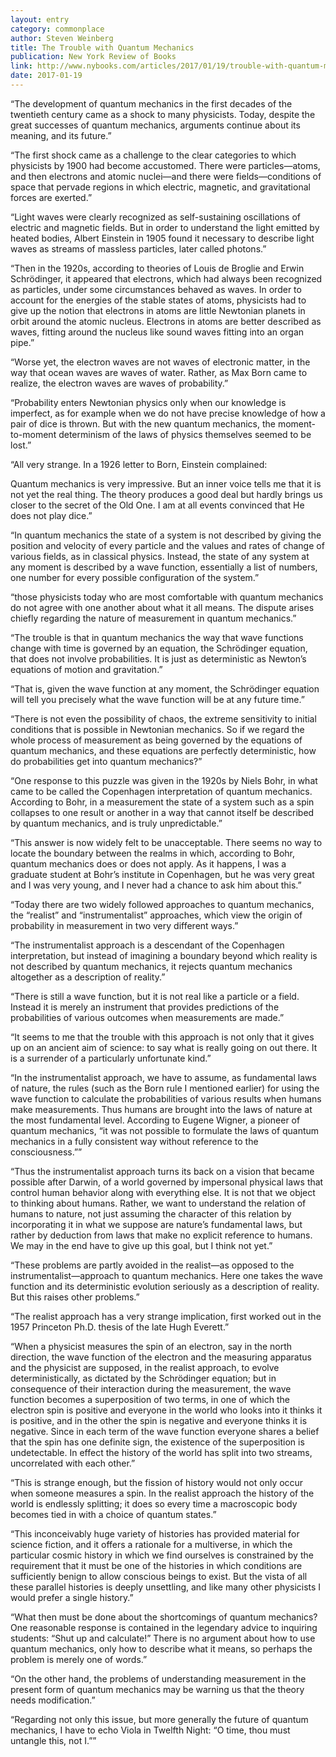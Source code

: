 ```yaml
---
layout: entry
category: commonplace
author: Steven Weinberg
title: The Trouble with Quantum Mechanics
publication: New York Review of Books
link: http://www.nybooks.com/articles/2017/01/19/trouble-with-quantum-mechanics/
date: 2017-01-19
---
```


“The development of quantum mechanics in the first decades of the twentieth century came as a shock to many physicists. Today, despite the great successes of quantum mechanics, arguments continue about its meaning, and its future.”

“The first shock came as a challenge to the clear categories to which physicists by 1900 had become accustomed. There were particles—atoms, and then electrons and atomic nuclei—and there were fields—conditions of space that pervade regions in which electric, magnetic, and gravitational forces are exerted.”

“Light waves were clearly recognized as self-sustaining oscillations of electric and magnetic fields. But in order to understand the light emitted by heated bodies, Albert Einstein in 1905 found it necessary to describe light waves as streams of massless particles, later called photons.”

“Then in the 1920s, according to theories of Louis de Broglie and Erwin Schrödinger, it appeared that electrons, which had always been recognized as particles, under some circumstances behaved as waves. In order to account for the energies of the stable states of atoms, physicists had to give up the notion that electrons in atoms are little Newtonian planets in orbit around the atomic nucleus. Electrons in atoms are better described as waves, fitting around the nucleus like sound waves fitting into an organ pipe.”

“Worse yet, the electron waves are not waves of electronic matter, in the way that ocean waves are waves of water. Rather, as Max Born came to realize, the electron waves are waves of probability.”

“Probability enters Newtonian physics only when our knowledge is imperfect, as for example when we do not have precise knowledge of how a pair of dice is thrown. But with the new quantum mechanics, the moment-to-moment determinism of the laws of physics themselves seemed to be lost.”

“All very strange. In a 1926 letter to Born, Einstein complained:

Quantum mechanics is very impressive. But an inner voice tells me that it is not yet the real thing. The theory produces a good deal but hardly brings us closer to the secret of the Old One. I am at all events convinced that He does not play dice.”

“In quantum mechanics the state of a system is not described by giving the position and velocity of every particle and the values and rates of change of various fields, as in classical physics. Instead, the state of any system at any moment is described by a wave function, essentially a list of numbers, one number for every possible configuration of the system.”

“those physicists today who are most comfortable with quantum mechanics do not agree with one another about what it all means. The dispute arises chiefly regarding the nature of measurement in quantum mechanics.”

“The trouble is that in quantum mechanics the way that wave functions change with time is governed by an equation, the Schrödinger equation, that does not involve probabilities. It is just as deterministic as Newton’s equations of motion and gravitation.”

“That is, given the wave function at any moment, the Schrödinger equation will tell you precisely what the wave function will be at any future time.”

“There is not even the possibility of chaos, the extreme sensitivity to initial conditions that is possible in Newtonian mechanics. So if we regard the whole process of measurement as being governed by the equations of quantum mechanics, and these equations are perfectly deterministic, how do probabilities get into quantum mechanics?”

“One response to this puzzle was given in the 1920s by Niels Bohr, in what came to be called the Copenhagen interpretation of quantum mechanics. According to Bohr, in a measurement the state of a system such as a spin collapses to one result or another in a way that cannot itself be described by quantum mechanics, and is truly unpredictable.”

“This answer is now widely felt to be unacceptable. There seems no way to locate the boundary between the realms in which, according to Bohr, quantum mechanics does or does not apply. As it happens, I was a graduate student at Bohr’s institute in Copenhagen, but he was very great and I was very young, and I never had a chance to ask him about this.”

“Today there are two widely followed approaches to quantum mechanics, the “realist” and “instrumentalist” approaches, which view the origin of probability in measurement in two very different ways.”

“The instrumentalist approach is a descendant of the Copenhagen interpretation, but instead of imagining a boundary beyond which reality is not described by quantum mechanics, it rejects quantum mechanics altogether as a description of reality.”

“There is still a wave function, but it is not real like a particle or a field. Instead it is merely an instrument that provides predictions of the probabilities of various outcomes when measurements are made.”

“It seems to me that the trouble with this approach is not only that it gives up on an ancient aim of science: to say what is really going on out there. It is a surrender of a particularly unfortunate kind.”

“In the instrumentalist approach, we have to assume, as fundamental laws of nature, the rules (such as the Born rule I mentioned earlier) for using the wave function to calculate the probabilities of various results when humans make measurements. Thus humans are brought into the laws of nature at the most fundamental level. According to Eugene Wigner, a pioneer of quantum mechanics, “it was not possible to formulate the laws of quantum mechanics in a fully consistent way without reference to the consciousness.””

“Thus the instrumentalist approach turns its back on a vision that became possible after Darwin, of a world governed by impersonal physical laws that control human behavior along with everything else. It is not that we object to thinking about humans. Rather, we want to understand the relation of humans to nature, not just assuming the character of this relation by incorporating it in what we suppose are nature’s fundamental laws, but rather by deduction from laws that make no explicit reference to humans. We may in the end have to give up this goal, but I think not yet.”

“These problems are partly avoided in the realist—as opposed to the instrumentalist—approach to quantum mechanics. Here one takes the wave function and its deterministic evolution seriously as a description of reality. But this raises other problems.”

“The realist approach has a very strange implication, first worked out in the 1957 Princeton Ph.D. thesis of the late Hugh Everett.”

“When a physicist measures the spin of an electron, say in the north direction, the wave function of the electron and the measuring apparatus and the physicist are supposed, in the realist approach, to evolve deterministically, as dictated by the Schrödinger equation; but in consequence of their interaction during the measurement, the wave function becomes a superposition of two terms, in one of which the electron spin is positive and everyone in the world who looks into it thinks it is positive, and in the other the spin is negative and everyone thinks it is negative. Since in each term of the wave function everyone shares a belief that the spin has one definite sign, the existence of the superposition is undetectable. In effect the history of the world has split into two streams, uncorrelated with each other.”

“This is strange enough, but the fission of history would not only occur when someone measures a spin. In the realist approach the history of the world is endlessly splitting; it does so every time a macroscopic body becomes tied in with a choice of quantum states.”

“This inconceivably huge variety of histories has provided material for science fiction, and it offers a rationale for a multiverse, in which the particular cosmic history in which we find ourselves is constrained by the requirement that it must be one of the histories in which conditions are sufficiently benign to allow conscious beings to exist. But the vista of all these parallel histories is deeply unsettling, and like many other physicists I would prefer a single history.”

“What then must be done about the shortcomings of quantum mechanics? One reasonable response is contained in the legendary advice to inquiring students: “Shut up and calculate!” There is no argument about how to use quantum mechanics, only how to describe what it means, so perhaps the problem is merely one of words.”

“On the other hand, the problems of understanding measurement in the present form of quantum mechanics may be warning us that the theory needs modification.”

“Regarding not only this issue, but more generally the future of quantum mechanics, I have to echo Viola in Twelfth Night: “O time, thou must untangle this, not I.””


